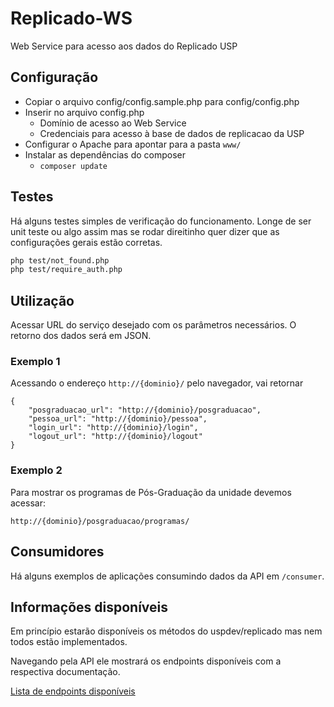# Replicado-WS

Web Service para acesso aos dados do Replicado USP

## Configuração

* Copiar o arquivo config/config.sample.php para config/config.php
* Inserir no arquivo config.php 
    * Domínio de acesso ao Web Service 
    * Credenciais para acesso à base de dados de replicacao da USP
* Configurar o Apache para apontar para a pasta ```www/```
* Instalar as dependências do composer
    * ```composer update```

## Testes

Há alguns testes simples de verificação do funcionamento. Longe de ser unit teste ou algo assim mas se rodar direitinho quer dizer que as configurações gerais estão corretas.
```bash
php test/not_found.php
php test/require_auth.php
```

## Utilização

Acessar URL do serviço desejado com os parâmetros necessários. O retorno dos dados será em JSON.

### Exemplo 1

Acessando o endereço ```http://{dominio}/``` pelo navegador, vai retornar

```
{
    "posgraduacao_url": "http://{dominio}/posgraduacao",
    "pessoa_url": "http://{dominio}/pessoa",
    "login_url": "http://{dominio}/login",
    "logout_url": "http://{dominio}/logout"
}
```

### Exemplo 2

Para mostrar os programas de Pós-Graduação da unidade devemos acessar:

```
http://{dominio}/posgraduacao/programas/
```

## Consumidores

Há alguns exemplos de aplicações consumindo dados da API em <code>/consumer</code>.

## Informações disponíveis

Em princípio estarão disponíveis os métodos do uspdev/replicado mas nem todos estão implementados.

Navegando pela API ele mostrará os endpoints disponíveis com a respectiva documentação.

[Lista de endpoints disponíveis](doc/endpoints.md)